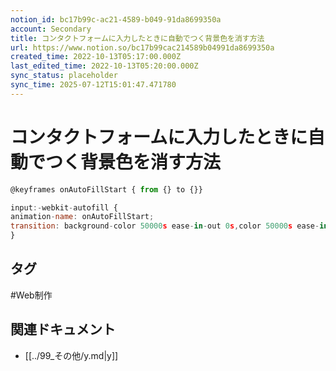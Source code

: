 ```yaml
---
notion_id: bc17b99c-ac21-4589-b049-91da8699350a
account: Secondary
title: コンタクトフォームに入力したときに自動でつく背景色を消す方法
url: https://www.notion.so/bc17b99cac214589b04991da8699350a
created_time: 2022-10-13T05:17:00.000Z
last_edited_time: 2022-10-13T05:20:00.000Z
sync_status: placeholder
sync_time: 2025-07-12T15:01:47.471780
---
```

# コンタクトフォームに入力したときに自動でつく背景色を消す方法

```javascript
@keyframes onAutoFillStart { from {} to {}}

input:-webkit-autofill {
animation-name: onAutoFillStart;
transition: background-color 50000s ease-in-out 0s,color 50000s ease-in-out 0s;
}
```

## タグ

#Web制作 

## 関連ドキュメント

- [[../99_その他/y.md|y]]
